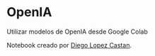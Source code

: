 # OpenIA
Utilizar modelos de OpenIA desde Google Colab 


Notebook creado por [Diego Lopez Castan](https://www.diegolopezcastan.com/).